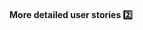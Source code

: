 #### More detailed user stories :two: 

<tip-box type="success">
  <include src="./Outcomes.md" />
</tip-box>
<panel type="seamless" header="%%- - - - - - - - - -%%">
  <include src="./index.md#main"/>
</panel>
